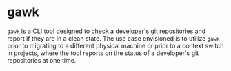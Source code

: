 # gawk 

`gawk` is a CLI tool designed to check a developer's git repositories and report if they are in a clean state. The use case envisioned is to utilize `gawk` prior to migrating to a different physical machine or prior to a context switch in projects, where the tool reports on the status of a developer's git repositories at one time.